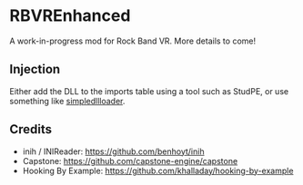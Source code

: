 # RBVREnhanced

A work-in-progress mod for Rock Band VR. More details to come!

## Injection

Either add the DLL to the imports table using a tool such as StudPE, or use something like [simpledllloader](https://github.com/aap/simpledllloader).

## Credits

* inih / INIReader: https://github.com/benhoyt/inih
* Capstone: https://github.com/capstone-engine/capstone
* Hooking By Example: https://github.com/khalladay/hooking-by-example